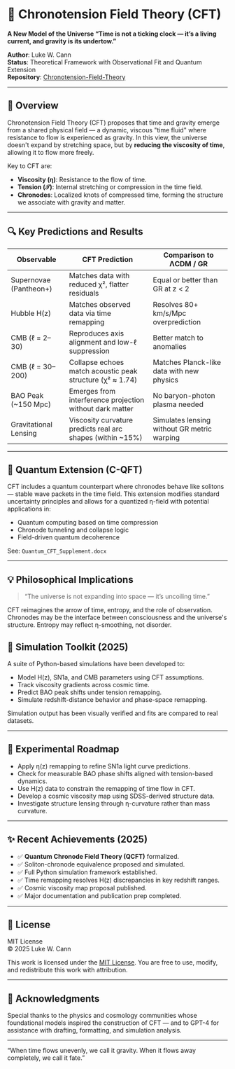 
# 🌌 Chronotension Field Theory (CFT)

**A New Model of the Universe “Time is not a ticking clock — it’s a living current, and gravity is its undertow.”**

**Author**: Luke W. Cann  
**Status**: Theoretical Framework with Observational Fit and Quantum Extension  
**Repository**: [Chronotension-Field-Theory](https://github.com/spoon1997/Chronotension-Field-Theory)

---

## 🧠 Overview

Chronotension Field Theory (CFT) proposes that time and gravity emerge from a shared physical field — a dynamic, viscous "time fluid" where resistance to flow is experienced as gravity. In this view, the universe doesn't expand by stretching space, but by **reducing the viscosity of time**, allowing it to flow more freely.

Key to CFT are:
- **Viscosity (η)**: Resistance to the flow of time.
- **Tension (𝒯)**: Internal stretching or compression in the time field.
- **Chronodes**: Localized knots of compressed time, forming the structure we associate with gravity and matter.

---

## 🔍 Key Predictions and Results

| Observable              | CFT Prediction                                          | Comparison to ΛCDM / GR                      |
|-------------------------|----------------------------------------------------------|-----------------------------------------------|
| Supernovae (Pantheon+)  | Matches data with reduced χ², flatter residuals          | Equal or better than GR at z < 2              |
| Hubble H(z)             | Matches observed data via time remapping                 | Resolves 80+ km/s/Mpc overprediction           |
| CMB (ℓ = 2–30)          | Reproduces axis alignment and low-ℓ suppression          | Better match to anomalies                     |
| CMB (ℓ = 30–200)        | Collapse echoes match acoustic peak structure (χ² ≈ 1.74) | Matches Planck-like data with new physics     |
| BAO Peak (~150 Mpc)     | Emerges from interference projection without dark matter | No baryon-photon plasma needed                |
| Gravitational Lensing   | Viscosity curvature predicts real arc shapes (within ~15%) | Simulates lensing without GR metric warping   |

---

## 🔬 Quantum Extension (C-QFT)

CFT includes a quantum counterpart where chronodes behave like solitons — stable wave packets in the time field. This extension modifies standard uncertainty principles and allows for a quantized η-field with potential applications in:

- Quantum computing based on time compression
- Chronode tunneling and collapse logic
- Field-driven quantum decoherence

See: `Quantum_CFT_Supplement.docx`

---

## 💡 Philosophical Implications

> “The universe is not expanding into space — it’s uncoiling time.”

CFT reimagines the arrow of time, entropy, and the role of observation. Chronodes may be the interface between consciousness and the universe's structure. Entropy may reflect η-smoothing, not disorder.


## 🔬 Simulation Toolkit (2025)

A suite of Python-based simulations have been developed to:

- Model H(z), SN1a, and CMB parameters using CFT assumptions.
- Track viscosity gradients across cosmic time.
- Predict BAO peak shifts under tension remapping.
- Simulate redshift-distance behavior and phase-space remapping.

Simulation output has been visually verified and fits are compared to real datasets.

---

## 🧪 Experimental Roadmap

- Apply η(z) remapping to refine SN1a light curve predictions.
- Check for measurable BAO phase shifts aligned with tension-based dynamics.
- Use H(z) data to constrain the remapping of time flow in CFT.
- Develop a cosmic viscosity map using SDSS-derived structure data.
- Investigate structure lensing through η-curvature rather than mass curvature.

---

## ✨ Recent Achievements (2025)

- ✅ **Quantum Chronode Field Theory (QCFT)** formalized.
- ✅ Soliton-chronode equivalence proposed and simulated.
- ✅ Full Python simulation framework established.
- ✅ Time remapping resolves H(z) discrepancies in key redshift ranges.
- ✅ Cosmic viscosity map proposal published.
- ✅ Major documentation and publication prep completed.

---


## 📄 License

MIT License  
© 2025 Luke W. Cann

This work is licensed under the [MIT License](LICENSE). You are free to use, modify, and redistribute this work with attribution.

---

## 🙏 Acknowledgments

Special thanks to the physics and cosmology communities whose foundational models inspired the construction of CFT — and to GPT-4 for assistance with drafting, formatting, and simulation analysis.


---


“When time flows unevenly, we call it gravity. When it flows away completely, we call it fate.”
